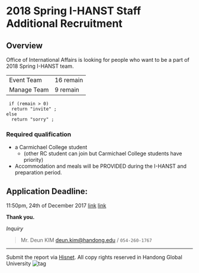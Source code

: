 2018 Spring I-HANST Staff Additional Recruitment
========

Overview
---------------
Office of International Affairs is looking for people who want to be a part of 2018 Spring I-HANST team.

<table>
  <tr> <td> Event Team </td> <td> 16 remain </td> </tr>
  <tr> <td> Manage Team </td> <td> 9 remain </td> </tr>
</table>

<pre><code> if (remain > 0)
  return "invite" ;
else
  return "sorry" ;
</code></pre>


### Required qualification ####

* a Carmichael College student
  + (other RC student can join but Carmichael College students have priority)
* Accommodation and meals will be PROVIDED during the I-HANST and preparation period.

## Application Deadline: ##
11:50pm, 24th of December 2017 [link][1] [link][2]

**Thank you.**

*Inquiry*

> Mr. Deun KIM deun.kim@handong.edu / `054-260-1767`

- - -
Submit the report via [Hisnet](http://hisnet.handong.edu "Hisnet").
All copy rights reserved in Handong Global University  ![tag](https://www.handong.edu/site/handong/res/img/logo.png)

[1]: https://goo.gl/forms/vVrEKKN88WjOjt3J2 (Google Form)
[2]: http://www.handong.edu "Handong"

